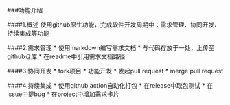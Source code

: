 ###功能介绍

####1.概述
	使用github原生功能，完成软件开发周期中：需求管理、协同开发、持续集成等功能

####2.需求管理
	* 使用markdown编写需求文档
	* 与代码存放于一处，上传至github仓库
	* 在readme中引用需求文档路径

####3.协同开发
	* fork项目
	* 功能开发
	* 发起pull request
	* merge pull request

####4.持续集成
	* 使用github action自动化打包
	* 在release中取包测试
	* 在issue中提bug
	* 在project中增加需求卡片